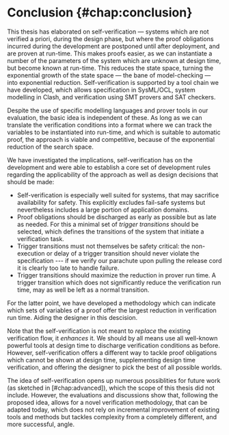 # Conclusion {#chap:conclusion}

This thesis has elaborated on self-verification — systems which are not 
verified a priori, during the design phase, but where the proof obligations 
incurred during the development are postponed until after deployment, and are 
proven at run-time. This makes proofs easier, as we can instantiate a number 
of the parameters of the system which are unknown at design time, but become 
known at run-time. This reduces the state space, turning the exponential growth 
of the state space — the bane of model-checking — into exponential reduction. 
Self-verification is supported by a tool chain we have developed, which allows 
specification in SysML/OCL, system modelling in Clash, and verification using 
SMT provers and SAT checkers.

Despite the use of specific modelling languages and prover tools in our 
evaluation, the basic idea is independent of these. As long as we can translate 
the verification conditions into a format where we can track the variables to be 
instantiated into run-time, and which is suitable to automatic proof, the 
approach is viable and competitive, because of the exponential reduction of the 
search space.

We have investigated the implications, self-verification has on the development
and were able to establish a core set of development rules regarding the 
applicability of the approach as well as design decisions that should be made:

- Self-verification is especially well suited for systems, that may sacrifice 
  availability for safety. This explicitly excludes fail-safe systems but 
  nevertheless includes a large portion of application domains.
- Proof obligations should be discharged as early as possible but as late as 
  needed. For this a minimal set of *trigger transitions* should be selected, 
  which defines the transitions of the system that initiate a verification task.
- Trigger transitions must not themselves be safety critical: the non-execution 
  or delay of a trigger transition should never violate the specification --- if 
  we verify our parachute upon pulling the release cord it is clearly too late 
  to handle failure.
- Trigger transitions should maximize the reduction in prover run time. A 
  trigger transition which does not significantly reduce the verification run time,
  may as well be left as a normal transition.

For the latter point, we have developed a methodology which can indicate which
sets of variables of a proof offer the largest reduction in verification run 
time. Aiding the designer in this descision.

Note that the self-verification is not meant to *replace* the existing 
verification flow, it *enhances* it. We should by all means use all well-known 
powerful tools at design time to discharge verification conditions as before.
However, self-verification offers a different way to tackle proof obligations 
which cannot be shown at design time, supplementing design time verification, 
and offering the designer to pick the best of all possible worlds.

The idea of self-verification opens up numerous possiblities for future work 
(as sketched in [#chap:advanced]), which the scope of this thesis did not include. 
However, the evaluations and discussions show that, following the proposed idea,
allows for a novel verification methodology, that can be adapted today, which 
does not rely on incremental improvement of existing tools and methods but 
tackles complexity from a completely different, and more successful, angle.